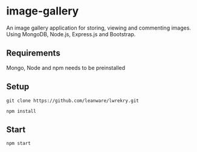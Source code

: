 # image-gallery
An image gallery application for storing, viewing and commenting images. 
Using MongoDB, Node.js, Express.js and Bootstrap. 

## Requirements

Mongo, Node and npm needs to be preinstalled

## Setup
```
git clone https://github.com/leanware/lwrekry.git
```
```
npm install
```
## Start
```
npm start
```
